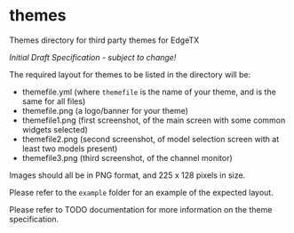 # themes
Themes directory for third party themes for EdgeTX

*Initial Draft Specification - subject to change!*

The required layout for themes to be listed in the directory will be:
- themefile.yml (where `themefile` is the name of your theme, and is the same for all files)
- themefile.png (a logo/banner for your theme)
- themefile1.png (first screenshot, of the main screen with some common widgets selected)
- themefile2.png (second screenshot, of model selection screen with at least two models present)
- themefile3.png (third screenshot, of the channel monitor)

Images should all be in PNG format, and 225 x 128 pixels in size.

Please refer to the `example` folder for an example of the expected layout.

Please refer to TODO documentation for more information on the theme specification.
